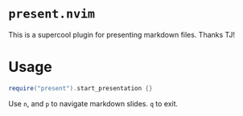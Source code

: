 # `present.nvim` 

This is a supercool plugin for presenting markdown files. Thanks TJ! 

# Usage
```lua
require("present").start_presentation {}
```
Use `n`, and `p` to navigate markdown slides. `q` to exit.
